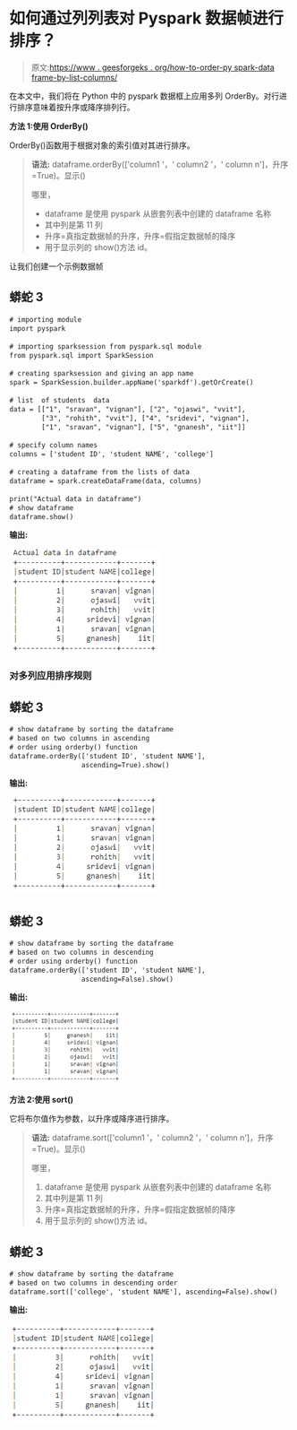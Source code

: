 # 如何通过列列表对 Pyspark 数据帧进行排序？

> 原文:[https://www . geesforgeks . org/how-to-order-py spark-data frame-by-list-columns/](https://www.geeksforgeeks.org/how-to-order-pyspark-dataframe-by-list-of-columns/)

在本文中，我们将在 Python 中的 pyspark 数据框上应用多列 OrderBy。对行进行排序意味着按升序或降序排列行。

**方法 1:使用 OrderBy()**

OrderBy()函数用于根据对象的索引值对其进行排序。

> **语法:** dataframe.orderBy(['column1 '，' column2 '，' column n']，升序=True)。显示()
> 
> 哪里，
> 
> *   dataframe 是使用 pyspark 从嵌套列表中创建的 dataframe 名称
> *   其中列是第 11 列
> *   升序=真指定数据帧的升序，升序=假指定数据帧的降序
> *   用于显示列的 show()方法 id。

让我们创建一个示例数据帧

## 蟒蛇 3

```
# importing module
import pyspark

# importing sparksession from pyspark.sql module
from pyspark.sql import SparkSession

# creating sparksession and giving an app name
spark = SparkSession.builder.appName('sparkdf').getOrCreate()

# list  of students  data
data = [["1", "sravan", "vignan"], ["2", "ojaswi", "vvit"],
        ["3", "rohith", "vvit"], ["4", "sridevi", "vignan"],
        ["1", "sravan", "vignan"], ["5", "gnanesh", "iit"]]

# specify column names
columns = ['student ID', 'student NAME', 'college']

# creating a dataframe from the lists of data
dataframe = spark.createDataFrame(data, columns)

print("Actual data in dataframe")
# show dataframe
dataframe.show()
```

**输出:**

![](img/2f0d4d59c3b5f5394dd814afaf3dd2a5.png)

### 对多列应用排序规则

## 蟒蛇 3

```
# show dataframe by sorting the dataframe 
# based on two columns in ascending
# order using orderby() function
dataframe.orderBy(['student ID', 'student NAME'],
                  ascending=True).show()
```

**输出:**

![](img/effaa6f060bca549066ff671c0bd7673.png)

## 蟒蛇 3

```
# show dataframe by sorting the dataframe
# based on two columns in descending
# order using orderby() function
dataframe.orderBy(['student ID', 'student NAME'],
                  ascending=False).show()
```

**输出:**

![](img/1c99c4703c30d1b01538d4620cf67d7a.png)

**方法 2:使用 sort()**

它将布尔值作为参数，以升序或降序进行排序。

> **语法:** dataframe.sort(['column1 '，' column2 '，' column n']，升序=True)。显示()
> 
> 哪里，
> 
> 1.  dataframe 是使用 pyspark 从嵌套列表中创建的 dataframe 名称
> 2.  其中列是第 11 列
> 3.  升序=真指定数据帧的升序，升序=假指定数据帧的降序
> 4.  用于显示列的 show()方法 id。

## 蟒蛇 3

```
# show dataframe by sorting the dataframe
# based on two columns in descending order
dataframe.sort(['college', 'student NAME'], ascending=False).show()
```

**输出:**

![](img/274dd1e1bbe09cb68f4359d7d13bf9dd.png)